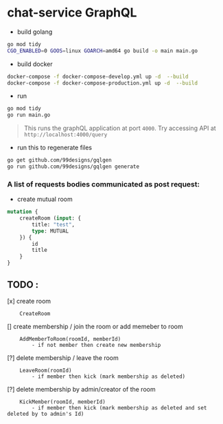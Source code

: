 # chat-service GraphQL

* build golang

```bash
go mod tidy
CGO_ENABLED=0 GOOS=linux GOARCH=amd64 go build -o main main.go
```

* build docker 

```bash
docker-compose -f docker-compose-develop.yml up -d  --build
docker-compose -f docker-compose-production.yml up -d  --build
```

* run 

```bash
go mod tidy
go run main.go
```

> This runs the graphQL application at port `4000`. Try accessing API at `http://localhost:4000/query`

* run this to regenerate files

```bash
go get github.com/99designs/gqlgen
go run github.com/99designs/gqlgen generate
```

### A list of requests bodies communicated as post request:

* create mutual room

```graphql
mutation {
	createRoom (input: {
		title: "test",
		type: MUTUAL
	}) {
		id
		title
	}
}
```

## TODO : 

[x] create room
```
	CreateRoom
```
[] create membership / join the room or add memeber to room
```
	AddMemberToRoom(roomId, memberId)
		- if not member then create new membership
```
[?] delete membership / leave the room
```
	LeaveRoom(roomId)
		- if member then kick (mark membership as deleted)
```
[?] delete membership by admin/creator of the room
```
	KickMember(roomId, memberId)
		- if member then kick (mark membership as deleted and set deleted by to admin's Id)
```
